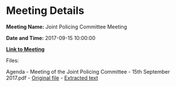 # Meeting Details

**Meeting Name:** Joint Policing Committee Meeting

**Date and Time:** 2017-09-15 10:00:00

**[Link to Meeting](https://www.limerick.ie/council/whats-on/joint-policing-committee-meeting-0)**

Files: 

Agenda - Meeting of the Joint Policing Committee - 15th September 2017.pdf - [Original file](https://www.limerick.ie/sites/default/files/media/documents/2017-09/agenda.pdf) - [Extracted text](./Agenda%20-%20Meeting%20of%20the%20Joint%20Policing%20Committee%20-%2015th%20September%202017.md)

